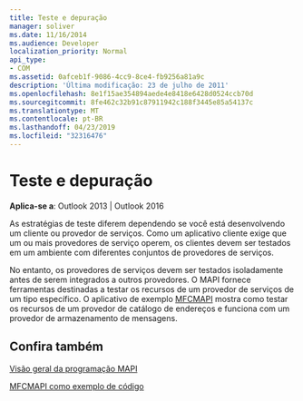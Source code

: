 ```yaml
---
title: Teste e depuração
manager: soliver
ms.date: 11/16/2014
ms.audience: Developer
localization_priority: Normal
api_type:
- COM
ms.assetid: 0afceb1f-9086-4cc9-8ce4-fb9256a81a9c
description: 'Última modificação: 23 de julho de 2011'
ms.openlocfilehash: 8e1f15ae354894aede4e8418e6428d0524ccb70d
ms.sourcegitcommit: 8fe462c32b91c87911942c188f3445e85a54137c
ms.translationtype: MT
ms.contentlocale: pt-BR
ms.lasthandoff: 04/23/2019
ms.locfileid: "32316476"
---
```

# <a name="testing-and-debugging"></a>Teste e depuração

  
  
**Aplica-se a**: Outlook 2013 | Outlook 2016 
  
As estratégias de teste diferem dependendo se você está desenvolvendo um cliente ou provedor de serviços. Como um aplicativo cliente exige que um ou mais provedores de serviço operem, os clientes devem ser testados em um ambiente com diferentes conjuntos de provedores de serviços.
  
No entanto, os provedores de serviços devem ser testados isoladamente antes de serem integrados a outros provedores. O MAPI fornece ferramentas destinadas a testar os recursos de um provedor de serviços de um tipo específico. O aplicativo de exemplo [MFCMAPI](https://go.microsoft.com/fwlink/?LinkId=124154) mostra como testar os recursos de um provedor de catálogo de endereços e funciona com um provedor de armazenamento de mensagens. 
  
## <a name="see-also"></a>Confira também



[Visão geral da programação MAPI](mapi-programming-overview.md)
  
[MFCMAPI como exemplo de código](mfcmapi-as-a-code-sample.md)

